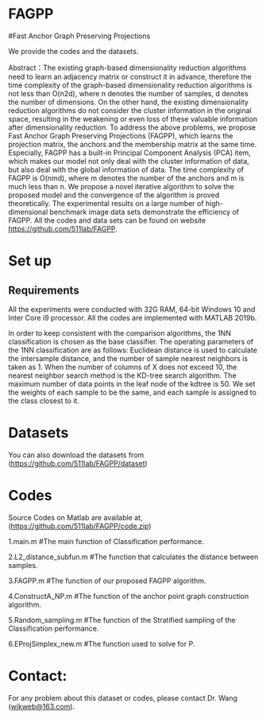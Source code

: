 # FAGPP
#Fast Anchor Graph Preserving Projections


We provide the codes and the datasets.

Abstract：The existing graph-based dimensionality reduction algorithms need to learn an adjacency matrix or construct it in advance, therefore the time complexity of the graph-based dimensionality reduction algorithms is not less than O(n2d), where n denotes the number of samples, d denotes the number of dimensions. On the other hand, the existing dimensionality reduction algorithms do not consider the cluster information in the original space, resulting in the weakening or even loss of these valuable information after dimensionality reduction. To address the above problems, we propose Fast Anchor Graph Preserving Projections (FAGPP), which learns the projection matrix, the anchors and the membership matrix at the same time. Especially, FAGPP has a built-in Principal Component Analysis (PCA) item, which makes our model not only deal with the cluster information of data, but also deal with the global information of data. The time complexity of FAGPP is O(nmd), where m denotes the number of the anchors and m is much less than n. We propose a novel iterative algorithm to solve the proposed model and the convergence of the algorithm is proved theoretically. The experimental results on a large number of high-dimensional benchmark image data sets demonstrate the efficiency of FAGPP. All the codes and data sets can be found on website https://github.com/511lab/FAGPP.

# Set up
## Requirements
All the experiments were conducted with 32G RAM, 64-bit Windows 10 and Inter Core i9 processor. 
All the codes are implemented with MATLAB 2019b. 

In order to keep consistent with the comparison algorithms, the 1NN classification is chosen as the base classifier. The operating parameters of the 1NN classification are as follows: Euclidean distance is used to calculate the intersample distance, and the number of sample nearest neighbors is taken as 1. When the number of columns of X does not exceed 10, the nearest neighbor search method is the KD-tree search algorithm. The maximum number of data points in the leaf node of the kdtree is 50. We set the weights of each sample to be the same, and each sample is assigned to the class closest to it.

# Datasets
You can also download the datasets from (https://github.com/511lab/FAGPP/dataset)

# Codes  
Source Codes on Matlab are available at, (https://github.com/511lab/FAGPP/code.zip)

1.main.m #The main function of Classification performance.

2.L2_distance_subfun.m  #The  function that calculates the distance between samples.

3.FAGPP.m #The function of our proposed FAGPP algorithm.

4.ConstructA_NP.m  #The function of the anchor point graph construction algorithm.

5.Random_sampling.m  #The function of the Stratified sampling of the Classification performance.

6.EProjSimplex_new.m #The function used to solve for P.


# Contact: 
For any problem about this dataset or codes, please contact Dr. Wang (wjkweb@163.com).
